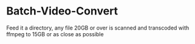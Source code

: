 # Batch-Video-Convert
Feed it a directory, any file 20GB or over is scanned and transcoded with ffmpeg to 15GB or as close as possible
